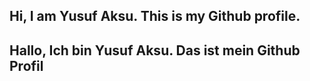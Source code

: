 ## Hi, I am Yusuf Aksu. This is my Github profile.

## Hallo, Ich bin Yusuf Aksu. Das ist mein Github Profil
